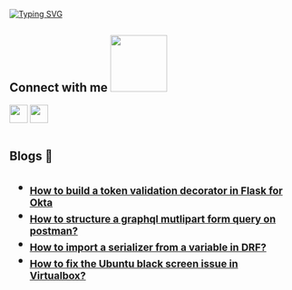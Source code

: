 <a href="https://git.io/typing-svg"><img src="https://readme-typing-svg.demolab.com?font=Fira+Code&pause=1000&width=435&lines=Hello+world%2C+I'm+Bijita!" alt="Typing SVG" /></a>


<!--<p>&nbsp;<img align="center" src="https://github-readme-stats.vercel.app/api?username=bijitakc&show_icons=true&locale=en" alt="bijitakc" /></p>-->

<!--<p><img align="center" src="https://github-readme-streak-stats.herokuapp.com/?user=bijitakc&" alt="bijitakc" /></p>-->

<h2> Connect with me <img src='https://raw.githubusercontent.com/ShahriarShafin/ShahriarShafin/main/Assets/handshake.gif' width="100px"> </h2>
<a href = 'https://www.linkedin.com/in/bijitakc'> <img width = '32px' align= 'center' src="https://raw.githubusercontent.com/rahulbanerjee26/githubAboutMeGenerator/main/icons/linked-in-alt.svg"/></a> 
<a href = 'https://www.github.com/Bijitakc'> <img width = '32px' align= 'center' src="https://raw.githubusercontent.com/rahulbanerjee26/githubAboutMeGenerator/main/icons/github.svg"/></a> <br><br>

<h2> Blogs 📝<h2/>
    
- <sub>[How to build a token validation decorator in Flask for Okta](https://blog.ldtalentwork.com/2023/12/16/how-to-build-a-token-validation-decorator-in-flask-for-okta/)</sub>
- <sub>[How to structure a graphql mutlipart form query on postman?](https://blog.ldtalentwork.com/2022/07/05/how-to-structure-a-graphql-multipart-form-query-on-postman/) </sub>
- <sub>[How to import a serializer from a variable in DRF?](https://blog.ldtalentwork.com/2022/02/17/how-to-import-a-serializer-from-a-variable-in-drf/)</sub>
- <sub>[How to fix the Ubuntu black screen issue in Virtualbox?](https://blog.ldtalentwork.com/2022/02/28/how-to-fix-the-ubuntu-black-screen-issue-in-virtualbox/)</sub>

